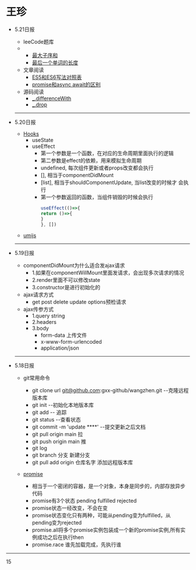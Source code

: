 # 王珍
- 5.21日报
    - leeCode题库
    - 
       -  [ 最大子序和](https://leetcode-cn.com/problems/maximum-subarray/)
       - [最后一个单词的长度](https://leetcode-cn.com/problems/length-of-last-word/)
    - 文章阅读
       -  [ ES5和ES6写法对照表](https://www.jianshu.com/p/618e1396383e)
       - [promise和async await的区别](https://www.jianshu.com/p/463280af23ef)
    - 源码阅读
       - [_.differenceWith](https://www.lodashjs.com/docs/lodash.differenceWith)
       - [_.drop](https://www.lodashjs.com/docs/lodash.drop)
    
   -----
- 5.20日报
    - [Hooks](https://react.html.cn/tutorial/tutorial.html)
       - useState
       - useEffect
          - 第一个参数是一个函数，在对应的生命周期里面执行的逻辑
          - 第二参数是effect的依赖，用来模拟生命周期
          - undefined, 每次组件更新或者props改变都会执行
          - [], 相当于componentDidMount
          - [list], 相当于shouldComponentUpdate, 当list改变的时候才 会执行
          - 第一个参数返回的函数，当组件销毁的时候会执行
               ```js
               useEffect(()=>{
               return ()=>{
               }
               }, [])
               ```
    - [umijs](https://umijs.org/zh-CN/)  
   -----
- 5.19日报
    - componentDidMount为什么适合发ajax请求
       - 1.如果在componentWillMount里面发请求，会出现多次请求的情况
       - 2.render里面不可以修改state
       - 3.constructor是进行初始化的  
    - ajax请求方式
       - get  post  delete   update  options预检请求 
    - ajax传参方式
       - 1.query string
       - 2.headers
       - 3.body
            - form-data  上传文件
            - x-www-form-urlencoded
            - application/json
   -----
- 5.18日报
    - git常用命令
       - git clone url git@github.com:gxx-github/wangzhen.git --克隆远程版本库
       - git init  --初始化本地版本库
       - git add -- 追踪
       - git status --查看状态
       - git commit -m 'update ****' --提交更新之后文档
       - git pull origin main  拉
       - git push origin main  推
       - git log
       - git branch 分支   新建分支
       - git pull add origin 仓库名字    添加远程版本库

    - [promise](https://es6.ruanyifeng.com/#docs/promise)
       - 相当于一个密闭的容器，是一个对象，本身是同步的，内部存放异步代码
       - promise有3个状态  pending fulfilled  rejected
       - promise状态一经改变，不会在变
       - promise状态变化只有两种，可能从pending变为fulfilled，从pending变为rejected
       - promise.all将多个promise实例包装成一个新的promise实例,所有实例成功之后在执行then
       - promise.race 谁先加载完成，先执行谁
 -----


 15
















          






 
